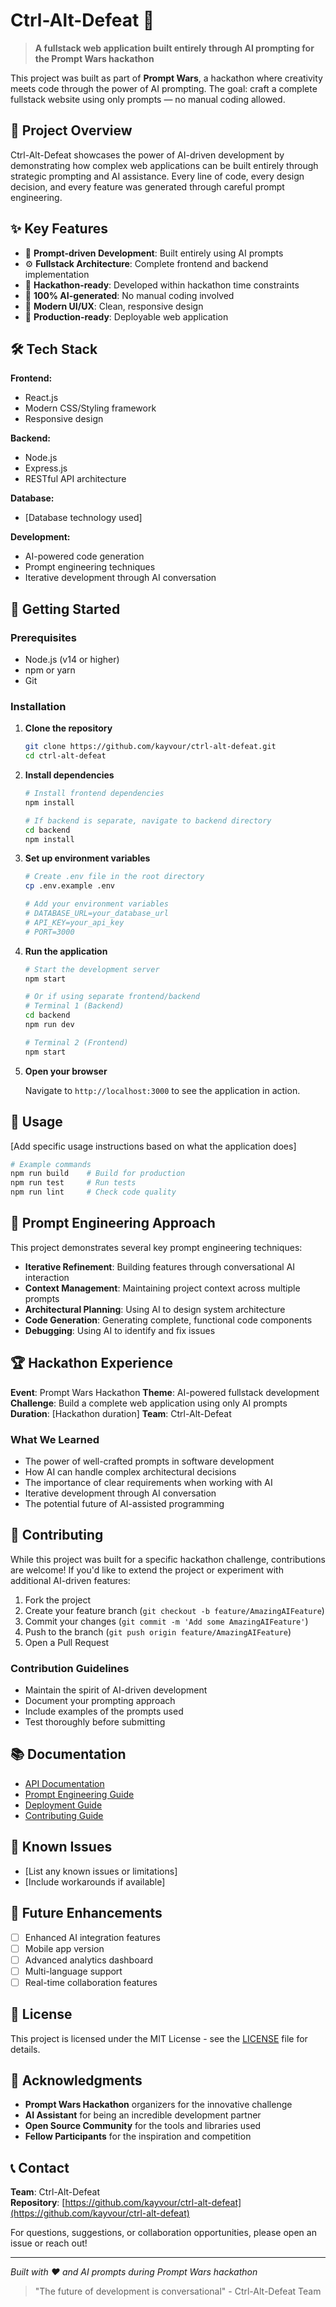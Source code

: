# Ctrl-Alt-Defeat 🚀

> **A fullstack web application built entirely through AI prompting for the Prompt Wars hackathon**

This project was built as part of **Prompt Wars**, a hackathon where creativity meets code through the power of AI prompting. The goal: craft a complete fullstack website using only prompts — no manual coding allowed.

## 🎯 Project Overview

Ctrl-Alt-Defeat showcases the power of AI-driven development by demonstrating how complex web applications can be built entirely through strategic prompting and AI assistance. Every line of code, every design decision, and every feature was generated through careful prompt engineering.

## ✨ Key Features

- 🔮 **Prompt-driven Development**: Built entirely using AI prompts
- ⚙️ **Fullstack Architecture**: Complete frontend and backend implementation
- 🚀 **Hackathon-ready**: Developed within hackathon time constraints
- 🧠 **100% AI-generated**: No manual coding involved
- 🎨 **Modern UI/UX**: Clean, responsive design
- 🔧 **Production-ready**: Deployable web application

## 🛠️ Tech Stack

**Frontend:**
- React.js
- Modern CSS/Styling framework
- Responsive design

**Backend:**
- Node.js
- Express.js
- RESTful API architecture

**Database:**
- [Database technology used]

**Development:**
- AI-powered code generation
- Prompt engineering techniques
- Iterative development through AI conversation

## 🚀 Getting Started

### Prerequisites

- Node.js (v14 or higher)
- npm or yarn
- Git

### Installation

1. **Clone the repository**
   ```bash
   git clone https://github.com/kayvour/ctrl-alt-defeat.git
   cd ctrl-alt-defeat
   ```

2. **Install dependencies**
   ```bash
   # Install frontend dependencies
   npm install
   
   # If backend is separate, navigate to backend directory
   cd backend
   npm install
   ```

3. **Set up environment variables**
   ```bash
   # Create .env file in the root directory
   cp .env.example .env
   
   # Add your environment variables
   # DATABASE_URL=your_database_url
   # API_KEY=your_api_key
   # PORT=3000
   ```

4. **Run the application**
   ```bash
   # Start the development server
   npm start
   
   # Or if using separate frontend/backend
   # Terminal 1 (Backend)
   cd backend
   npm run dev
   
   # Terminal 2 (Frontend)
   npm start
   ```

5. **Open your browser**
   
   Navigate to `http://localhost:3000` to see the application in action.

## 📝 Usage

[Add specific usage instructions based on what the application does]

```bash
# Example commands
npm run build    # Build for production
npm run test     # Run tests
npm run lint     # Check code quality
```

## 🎨 Prompt Engineering Approach

This project demonstrates several key prompt engineering techniques:

- **Iterative Refinement**: Building features through conversational AI interaction
- **Context Management**: Maintaining project context across multiple prompts
- **Architectural Planning**: Using AI to design system architecture
- **Code Generation**: Generating complete, functional code components
- **Debugging**: Using AI to identify and fix issues

## 🏆 Hackathon Experience

**Event**: Prompt Wars Hackathon
**Theme**: AI-powered fullstack development
**Challenge**: Build a complete web application using only AI prompts
**Duration**: [Hackathon duration]
**Team**: Ctrl-Alt-Defeat

### What We Learned

- The power of well-crafted prompts in software development
- How AI can handle complex architectural decisions
- The importance of clear requirements when working with AI
- Iterative development through AI conversation
- The potential future of AI-assisted programming

## 🤝 Contributing

While this project was built for a specific hackathon challenge, contributions are welcome! If you'd like to extend the project or experiment with additional AI-driven features:

1. Fork the project
2. Create your feature branch (`git checkout -b feature/AmazingAIFeature`)
3. Commit your changes (`git commit -m 'Add some AmazingAIFeature'`)
4. Push to the branch (`git push origin feature/AmazingAIFeature`)
5. Open a Pull Request

### Contribution Guidelines

- Maintain the spirit of AI-driven development
- Document your prompting approach
- Include examples of the prompts used
- Test thoroughly before submitting

## 📚 Documentation

- [API Documentation](./docs/api.md)
- [Prompt Engineering Guide](./docs/prompting.md)
- [Deployment Guide](./docs/deployment.md)
- [Contributing Guide](./CONTRIBUTING.md)

## 🐛 Known Issues

- [List any known issues or limitations]
- [Include workarounds if available]

## 🔮 Future Enhancements

- [ ] Enhanced AI integration features
- [ ] Mobile app version
- [ ] Advanced analytics dashboard
- [ ] Multi-language support
- [ ] Real-time collaboration features

## 📄 License

This project is licensed under the MIT License - see the [LICENSE](LICENSE) file for details.

## 🙏 Acknowledgments

- **Prompt Wars Hackathon** organizers for the innovative challenge
- **AI Assistant** for being an incredible development partner
- **Open Source Community** for the tools and libraries used
- **Fellow Participants** for the inspiration and competition

## 📞 Contact

**Team**: Ctrl-Alt-Defeat  
**Repository**: [https://github.com/kayvour/ctrl-alt-defeat](https://github.com/kayvour/ctrl-alt-defeat)

For questions, suggestions, or collaboration opportunities, please open an issue or reach out!

---

*Built with ❤️ and AI prompts during Prompt Wars hackathon*

> "The future of development is conversational" - Ctrl-Alt-Defeat Team